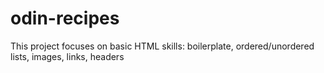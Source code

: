 # odin-recipes
This project focuses on basic HTML skills: boilerplate, ordered/unordered lists, images, links, headers